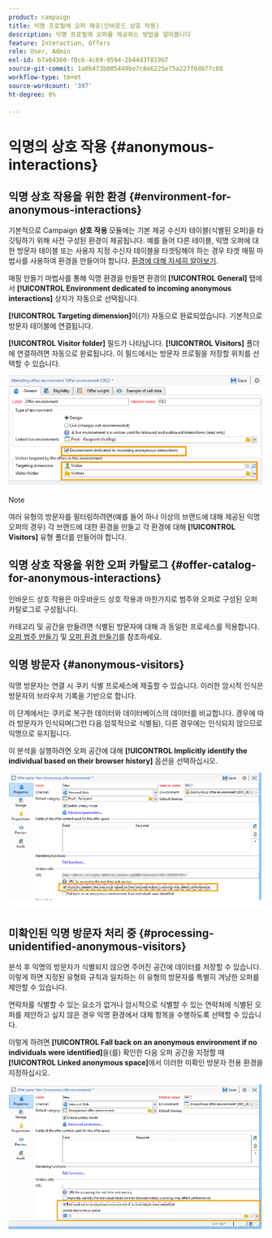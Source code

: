 ```yaml
---
product: campaign
title: 익명 프로필에 오퍼 제공(인바운드 상호 작용)
description: 익명 프로필에 오퍼를 제공하는 방법을 알아봅니다
feature: Interaction, Offers
role: User, Admin
exl-id: b7a04360-f8c6-4c69-9594-2b44d3f819b7
source-git-commit: 1a0b473b005449be7c846225e75a227f6d877c88
workflow-type: tm+mt
source-wordcount: '397'
ht-degree: 0%

---
```


# 익명의 상호 작용 {#anonymous-interactions}

## 익명 상호 작용을 위한 환경 {#environment-for-anonymous-interactions}

기본적으로 Campaign **상호 작용** 모듈에는 기본 제공 수신자 테이블(식별된 오퍼)을 타깃팅하기 위해 사전 구성된 환경이 제공됩니다. 예를 들어 다른 테이블, 익명 오퍼에 대한 방문자 테이블 또는 사용자 지정 수신자 테이블을 타겟팅해야 하는 경우 타겟 매핑 마법사를 사용하여 환경을 만들어야 합니다. [환경에 대해 자세히 알아보기](interaction-env.md).

매핑 만들기 마법사를 통해 익명 환경을 만들면 환경의 **[!UICONTROL General]** 탭에서 **[!UICONTROL Environment dedicated to incoming anonymous interactions]** 상자가 자동으로 선택됩니다.

**[!UICONTROL Targeting dimension]**&#x200B;이(가) 자동으로 완료되었습니다. 기본적으로 방문자 테이블에 연결됩니다.

**[!UICONTROL Visitor folder]** 필드가 나타납니다. **[!UICONTROL Visitors]** 폴더에 연결하려면 자동으로 완료됩니다. 이 필드에서는 방문자 프로필을 저장할 위치를 선택할 수 있습니다.

![](assets/anonymous_environment_option.png)

>[!NOTE]
>
>여러 유형의 방문자를 필터링하려면(예를 들어 하나 이상의 브랜드에 대해 제공된 익명 오퍼의 경우) 각 브랜드에 대한 환경을 만들고 각 환경에 대해 **[!UICONTROL Visitors]** 유형 폴더를 만들어야 합니다.

## 익명 상호 작용을 위한 오퍼 카탈로그 {#offer-catalog-for-anonymous-interactions}

인바운드 상호 작용은 아웃바운드 상호 작용과 마찬가지로 범주와 오퍼로 구성된 오퍼 카탈로그로 구성됩니다.

카테고리 및 공간을 만들려면 식별된 방문자에 대해 과 동일한 프로세스를 적용합니다. [오퍼 범주 만들기](interaction-offer-catalog.md#creating-offer-categories) 및 [오퍼 환경 만들기](interaction-env.md#creating-an-offer-environment)를 참조하세요.

## 익명 방문자 {#anonymous-visitors}

익명 방문자는 연결 시 쿠키 식별 프로세스에 제출할 수 있습니다. 이러한 암시적 인식은 방문자의 브라우저 기록을 기반으로 합니다.

이 단계에서는 쿠키로 복구한 데이터와 데이터베이스의 데이터를 비교합니다. 경우에 따라 방문자가 인식되며(그런 다음 암묵적으로 식별됨), 다른 경우에는 인식되지 않으므로 익명으로 유지됩니다.

이 분석을 실행하려면 오퍼 공간에 대해 **[!UICONTROL Implicitly identify the individual based on their browser history]** 옵션을 선택하십시오.

![](assets/identification_anonymous_visitors.png)

## 미확인된 익명 방문자 처리 중 {#processing-unidentified-anonymous-visitors}

분석 후 익명의 방문자가 식별되지 않으면 주어진 공간에 데이터를 저장할 수 있습니다. 이렇게 하면 지정된 유형화 규칙과 일치하는 이 유형의 방문자를 특별히 겨냥한 오퍼를 제안할 수 있습니다.

연락처를 식별할 수 있는 요소가 없거나 암시적으로 식별할 수 있는 연락처에 식별된 오퍼를 제안하고 싶지 않은 경우 익명 환경에서 대체 항목을 수행하도록 선택할 수 있습니다.

이렇게 하려면 **[!UICONTROL Fall back on an anonymous environment if no individuals were identified]**&#x200B;을(를) 확인한 다음 오퍼 공간을 지정할 때 **[!UICONTROL Linked anonymous space]**&#x200B;에서 이러한 미확인 방문자 전용 환경을 지정하십시오.

![](assets/anonymous_to_anonymous_environment.png)
